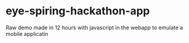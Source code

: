 # eye-spiring-hackathon-app
Raw demo made in 12 hours with javascript in the webapp to emulate a mobile applicatin
